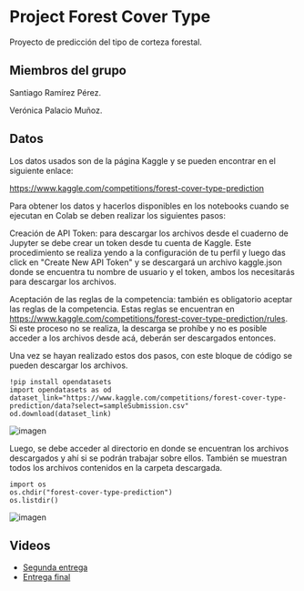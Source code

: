 # Project Forest Cover Type
Proyecto de predicción del tipo de corteza forestal.

## Miembros del grupo

Santiago Ramírez Pérez.

Verónica Palacio Muñoz.

## Datos
Los datos usados son de la página Kaggle y se pueden encontrar en el siguiente enlace:

https://www.kaggle.com/competitions/forest-cover-type-prediction

Para obtener los datos y hacerlos disponibles en los notebooks cuando se ejecutan en Colab se deben realizar los siguientes pasos:

Creación de API Token: para descargar los archivos desde el cuaderno de Jupyter se debe crear un token desde tu cuenta de Kaggle. Este procedimiento se realiza yendo a la configuración de tu perfil y luego das click en "Create New API Token" y se descargará un archivo kaggle.json donde se encuentra tu nombre de usuario y el token, ambos los necesitarás para descargar los archivos.

Aceptación de las reglas de la competencia: también es obligatorio aceptar las reglas de la competencia. Estas reglas se encuentran en https://www.kaggle.com/competitions/forest-cover-type-prediction/rules. Si este proceso no se realiza, la descarga se prohíbe y no es posible acceder a los archivos desde acá, deberán ser descargados entonces.

Una vez se hayan realizado estos dos pasos, con este bloque de código se pueden descargar los archivos.
```
!pip install opendatasets
import opendatasets as od
dataset_link="https://www.kaggle.com/competitions/forest-cover-type-prediction/data?select=sampleSubmission.csv"
od.download(dataset_link)
```
![imagen](https://user-images.githubusercontent.com/77732857/177428440-e96f1ac7-e890-47eb-be14-6eaaf8d50a88.png)

Luego, se debe acceder al directorio en donde se encuentran los archivos descargados y ahí si se podrán trabajar sobre ellos. También se muestran todos los archivos contenidos en la carpeta descargada.
```
import os
os.chdir("forest-cover-type-prediction")
os.listdir()
```
![imagen](https://user-images.githubusercontent.com/77732857/177428616-02f1f109-f593-4354-aff1-4427eb0c7fbc.png)

## Videos
- [Segunda entrega](https://www.youtube.com/watch?v=SmRBSsSAYQ4)
- [Entrega final](https://www.youtube.com/watch?v=SFMy05m0XJs&t)
